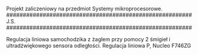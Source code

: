 Projekt zaliczeniowy na przedmiot Systemy mikroprocesorowe.
########################################################
J.S.
########################################################


Regulacja liniowa samochodzika z żaglem przy pomocy 2 śmigieł i ultradźwiękowego sensora odległości.
Regulacja liniowa P, Nucleo F746ZG
